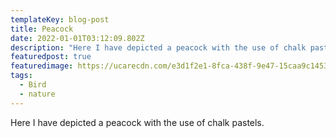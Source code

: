```yaml
---
templateKey: blog-post
title: Peacock
date: 2022-01-01T03:12:09.802Z
description: "Here I have depicted a peacock with the use of chalk pastels. "
featuredpost: true
featuredimage: https://ucarecdn.com/e3d1f2e1-8fca-438f-9e47-15caa9c14535/IMG_4715.jpeg
tags:
  - Bird
  - nature
---
```

Here I have depicted a peacock with the use of chalk pastels.